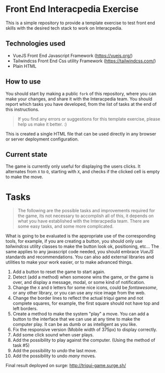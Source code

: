 # Front End Interacpedia Exercise
This is a simple repository to provide a template exercise to test front end skills
with the desired tech stack to work on Interacpedia.

## Technologies used
- VueJS Front End Javascript Framework (https://vuejs.org/)
- Tailwindcss Front End Css utility Framework (https://tailwindcss.com/)
- Plain HTML

## How to use
You should start by making a public `fork` of this repository, where you can 
make your changes, and share it with the Interacpedia team. You should report which tasks you have
developed, from the list of tasks at the end of this instructions.

> If you find any errors or suggestions for this template exercise, please help us make it better. :)

This is created a single HTML file that can be used directly in any browser or server deployment configuration.

## Current state
The game is currently only useful for displaying the users clicks. It alternates from `X` to `O`, starting with `X`, and checks if the 
clicked cell is empty to make the move.

# Tasks
> The following are the possible tasks and improvements required for the game, its not necessary to 
accomplish all of this, it depends on what you have established with the Interacpedia team. There are some easy 
tasks, and some more complicated.

What is going to be evaluated is the appropriate use of the corresponding tools, for example, if you
are creating a button, you should only use *tailwindcss* utility classes to make the button look ok, positioning, etc...
The same applies to any javascript code needed, you should embrace *VueJS* standards and recommendations.
You can also add external libraries and utilities to make your work easier, or to make advanced things.

1. Add a button to reset the game to start again.
2. Detect (add a method) when someone wins the game, or the game is over, and display a message, modal, or some kind of notification.
3. Change the `X` and `O` letters for some nice icons, could be *fontawesome*, or any other library, or you can use any nice image from the web.
4. Change the border lines to reflect the actual triqui game and not complete squares, for example, the first
square should not have top and left borders.
5. Create a method to make the system "play" a move. You can add a button to the interface that we can use 
at any time to make the computer play. It can be as dumb or as intelligent as you like.
6. Fix the responsive version (Mobile width of 375px) to display correctly.
7. Add some click sound when user plays.
8. Add the possibility to play against the computer. (Using the method of task #5)
9. Add the possibility to *undo* the last move. 
10. Add the possibility to undo *many* moves.


Final result deployed on surge: http://triqui-game.surge.sh/